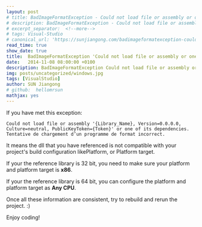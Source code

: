 ```yaml
---
layout: post
# title: BadImageFormatException - Could not load file or assembly or one of its dependencies in Visual Studio
# description: BadImageFormatException - Could not load file or assembly or one of its dependencies in Visual Studio
# excerpt_separator:  <!--more-->
# tags: Visual-Studio
# canonical_url: 'https://sunjiangong.com/badimageformatexception-could-not-load-file-or-assembly-or-one-of-its-dependencies-in-Visual-Studio/'
read_time: true
show_date: true
title:  BadImageFormatException 'Could not load file or assembly or one of its dependencies' in Visual Studio
date:   2014-11-08 08:00:00 +0100
description: BadImageFormatException Could not load file or assembly or one of its dependencies in Visual Studio
img: posts/uncategorized/windows.jpg
tags: [VisualStudio]
author: SUN Jiangong
# github:  hellomrsun
mathjax: yes
---
```


If you have met this exception:

```batch
Could not load file or assembly '{Library_Name}, Version=0.0.0.0, Culture=neutral, PublicKeyToken={Token}' or one of its dependencies. Tentative de chargement d’un programme de format incorrect. 
```

<!--more-->

It means the dll that you have referenced is not compatible with your project's build configuration likePlatform, or Platform target. 


If your the reference library is 32 bit, you need to make sure your platform and platform target is **x86**.


If your the reference library is 64 bit, you can configure the platform and platform target as **Any CPU**.

Once all these information are consistent, try to rebuild and rerun the project. :)



Enjoy coding!




